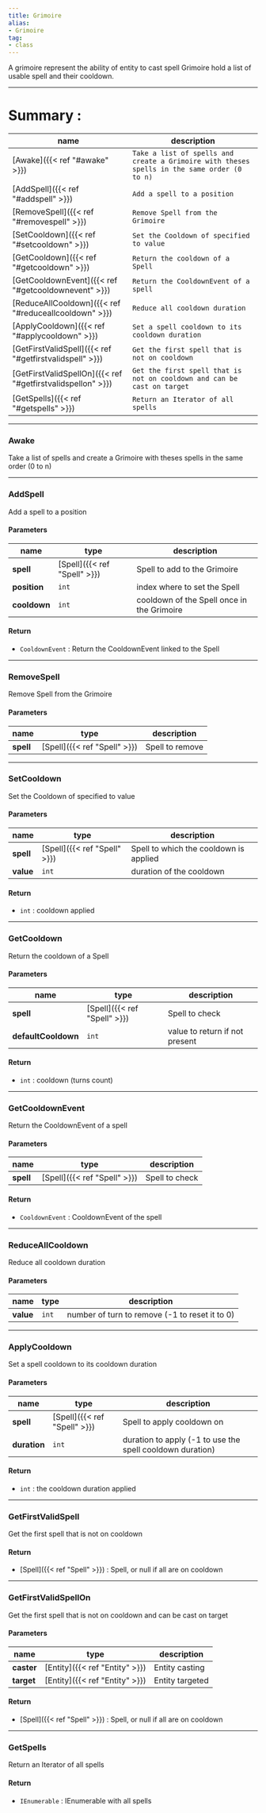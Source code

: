 ```yaml
---
title: Grimoire
alias: 
- Grimoire
tag: 
- class
---
```

A grimoire represent the ability of entity to cast spell
Grimoire hold a list of usable spell and their cooldown.

---
# Summary :
name|description
----|----
[Awake]({{< ref "#awake\" >}}) | `Take a list of spells and create a Grimoire with theses spells in the same order (0 to n)`
[AddSpell]({{< ref "#addspell\" >}}) | `Add a spell to a position`
[RemoveSpell]({{< ref "#removespell\" >}}) | `Remove Spell from the Grimoire`
[SetCooldown]({{< ref "#setcooldown\" >}}) | `Set the Cooldown of specified to value`
[GetCooldown]({{< ref "#getcooldown\" >}}) | `Return the cooldown of a Spell`
[GetCooldownEvent]({{< ref "#getcooldownevent\" >}}) | `Return the CooldownEvent of a spell`
[ReduceAllCooldown]({{< ref "#reduceallcooldown\" >}}) | `Reduce all cooldown duration`
[ApplyCooldown]({{< ref "#applycooldown\" >}}) | `Set a spell cooldown to its cooldown duration`
[GetFirstValidSpell]({{< ref "#getfirstvalidspell\" >}}) | `Get the first spell that is not on cooldown`
[GetFirstValidSpellOn]({{< ref "#getfirstvalidspellon\" >}}) | `Get the first spell that is not on cooldown and can be cast on target`
[GetSpells]({{< ref "#getspells\" >}}) | `Return an Iterator of all spells`

---
### Awake
Take a list of spells and create a Grimoire with theses spells in the same order (0 to n)

---
### AddSpell
Add a spell to a position

#### Parameters
name|type|description
-----|-----|-----
**spell**|[Spell]({{< ref "Spell" >}})|Spell to add to the Grimoire
**position**|`int`|index where to set the Spell
**cooldown**|`int`|cooldown of the Spell once in the Grimoire

#### Return
- `CooldownEvent` : Return the CooldownEvent linked to the Spell

---
### RemoveSpell
Remove Spell from the Grimoire

#### Parameters
name|type|description
-----|-----|-----
**spell**|[Spell]({{< ref "Spell" >}})|Spell to remove

---
### SetCooldown
Set the Cooldown of specified to value

#### Parameters
name|type|description
-----|-----|-----
**spell**|[Spell]({{< ref "Spell" >}})|Spell to which the cooldown is applied
**value**|`int`|duration of the cooldown

#### Return
- `int` : cooldown applied

---
### GetCooldown
Return the cooldown of a Spell

#### Parameters
name|type|description
-----|-----|-----
**spell**|[Spell]({{< ref "Spell" >}})|Spell to check
**defaultCooldown**|`int`|value to return if not present

#### Return
- `int` : cooldown (turns count)

---
### GetCooldownEvent
Return the CooldownEvent of a spell

#### Parameters
name|type|description
-----|-----|-----
**spell**|[Spell]({{< ref "Spell" >}})|Spell to check

#### Return
- `CooldownEvent` : CooldownEvent of the spell

---
### ReduceAllCooldown
Reduce all cooldown duration

#### Parameters
name|type|description
-----|-----|-----
**value**|`int`|number of turn to remove (-1 to reset it to 0)

---
### ApplyCooldown
Set a spell cooldown to its cooldown duration

#### Parameters
name|type|description
-----|-----|-----
**spell**|[Spell]({{< ref "Spell" >}})|Spell to apply cooldown on
**duration**|`int`|duration to apply (-1 to use the spell cooldown duration)

#### Return
- `int` : the cooldown duration applied

---
### GetFirstValidSpell
Get the first spell that is not on cooldown

#### Return
- [Spell]({{< ref "Spell" >}}) : Spell, or null if all are on cooldown

---
### GetFirstValidSpellOn
Get the first spell that is not on cooldown and can be cast on target

#### Parameters
name|type|description
-----|-----|-----
**caster**|[Entity]({{< ref "Entity" >}})|Entity casting
**target**|[Entity]({{< ref "Entity" >}})|Entity targeted

#### Return
- [Spell]({{< ref "Spell" >}}) : Spell, or null if all are on cooldown

---
### GetSpells
Return an Iterator of all spells

#### Return
- `IEnumerable` : IEnumerable with all spells
